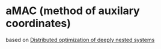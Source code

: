 # aMAC (method of auxilary coordinates)
based on [Distributed optimization of deeply nested systems](https://arxiv.org/abs/1212.5921)
